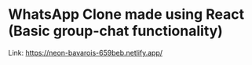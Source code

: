 # WhatsApp Clone made using React (Basic group-chat functionality)

Link: https://neon-bavarois-659beb.netlify.app/
